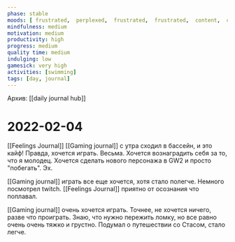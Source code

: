 ```yaml
---
phase: stable
moods: [ frustrated,  perplexed,  frustrated,  frustrated,  content,  content,  pleased,  optimistic, ]
mindfulness: medium
motivation: medium
productivity: high
progress: medium
quality time: medium
indulging: low
gamesick: very high
activities: [swimming]
tags: [day, journal]
---
```

Архив: [[daily journal hub]]
# 2022-02-04
[[Feelings Journal]] [[Gaming journal]] с утра сходил в бассейн, и это кайф! Правда, хочется играть. Весьма. Хочется вознаградить себя за то, что я молодец. Хочется сделать нового персонажа в GW2 и просто "побегать". Эх.

[[Gaming journal]] играть все еще хочется, хотя стало полегче. Немного посмотрел twitch. [[Feelings Journal]] приятно от осознания что поплавал.

[[Gaming journal]] очень хочется играть. Точнее, не хочется ничего, разве что проиграть. Знаю, что нужно пережить ломку, но все равно очень очень тяжко и грустно. 
Подумал о путешествии со Стасом, стало легче. 